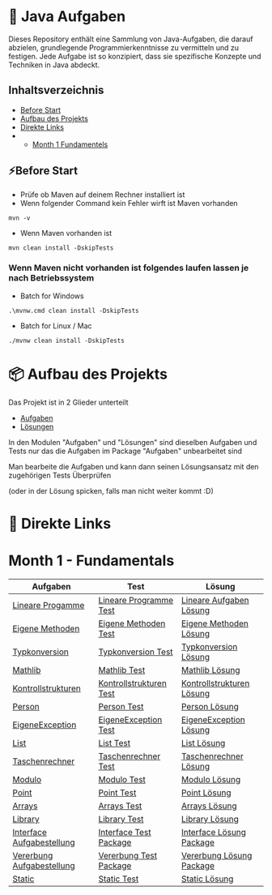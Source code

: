 
# 🚀 Java Aufgaben
Dieses Repository enthält eine Sammlung von Java-Aufgaben, die darauf abzielen, grundlegende Programmierkenntnisse zu vermitteln und zu festigen. Jede Aufgabe ist so konzipiert, dass sie spezifische Konzepte und Techniken in Java abdeckt.

## Inhaltsverzeichnis
- [Before Start](#Before-Start)
- [Aufbau des Projekts](#-Aufbau-des-Projekts)
- [Direkte Links](#-direkte-links)
- - [Month 1 Fundamentels](#month-1---fundamentals)

## ⚡Before Start
* Prüfe ob Maven auf deinem Rechner installiert ist
* Wenn folgender Command kein Fehler wirft ist Maven vorhanden
```shell
mvn -v
```
* Wenn Maven vorhanden ist
```shell
mvn clean install -DskipTests
```
### Wenn Maven nicht vorhanden ist folgendes laufen lassen je nach Betriebssystem
* Batch for Windows
```shell
.\mvnw.cmd clean install -DskipTests
```
* Batch for Linux / Mac
```shell
./mvnw clean install -DskipTests
```

# 📦 Aufbau des Projekts

Das Projekt ist in 2 Glieder unterteilt

* [Aufgaben](Aufgaben)
* [Lösungen](Loesungen)

In den Modulen "Aufgaben" und "Lösungen" sind dieselben Aufgaben und Tests nur das die Aufgaben im Package "Aufgaben" unbearbeitet sind

Man bearbeite die Aufgaben und kann dann seinen Lösungsansatz mit den zugehörigen Tests Überprüfen

(oder in der Lösung spicken, falls man nicht weiter kommt :D)


# 📝 Direkte Links

# Month 1 - Fundamentals
| Aufgaben                                                                                                              | Test                                                                                                                           | Lösung                                                                                                                        |
|-----------------------------------------------------------------------------------------------------------------------|--------------------------------------------------------------------------------------------------------------------------------|-------------------------------------------------------------------------------------------------------------------------------|
| [Lineare Progamme](Aufgaben/src/main/java/de/month_1/fundamentals/day_1/lineareProgramme/LineareProgramme.java)       | [Lineare Programme Test](Aufgaben/src/test/java/de/month_1/fundamentals/day_1/lineareProgramme/LineareProgrammeTest.java)      | [Lineare Aufgaben Lösung](Loesungen/src/main/java/de/month_1/fundamentals/day_1/lineareProgramme/LineareProgramme.java)       |
| [Eigene Methoden](Aufgaben/src/main/java/de/month_1/fundamentals/day_2/eigeneMethoden/EigeneMethoden.java)            | [Eigene Methoden Test](Aufgaben/src/test/java/de/month_1/fundamentals/day_2/eigeneMethoden/EigeneMethodenTest.java)            | [Eigene Methoden Lösung](Loesungen/src/main/java/de/month_1/fundamentals/day_2/eigeneMethoden/EigeneMethoden.java)            |
| [Typkonversion](Aufgaben/src/main/java/de/month_1/fundamentals/day_3/typkonversionen/Typkonversion.java)              | [Typkonversion Test](Aufgaben/src/test/java/de/month_1/fundamentals/day_3/typkonversionen/TypkonversionTest.java)              | [Typkonversion Lösung](Loesungen/src/main/java/de/month_1/fundamentals/day_3/typkonversionen/Typkonversion.java)              |
| [Mathlib](Aufgaben/src/main/java/de/month_1/fundamentals/day_4/mathlib/Mathlib.java)                                  | [Mathlib Test](Aufgaben/src/test/java/de/month_1/fundamentals/day_4/mathlib/MathlibTest.java)                                  | [Mathlib Lösung](Loesungen/src/main/java/de/month_1/fundamentals/day_4/mathlib/Mathlib.java)                                  |
| [Kontrollstrukturen](Aufgaben/src/main/java/de/month_1/fundamentals/day_5/kontrollstrukturen/KontrollStrukturen.java) | [Kontrollstrukturen Test](Aufgaben/src/test/java/de/month_1/fundamentals/day_5/kontrollstrukturen/KontrollStrukturenTest.java) | [Kontrollstrukturen Lösung](Loesungen/src/main/java/de/month_1/fundamentals/day_5/kontrollstrukturen/KontrollStrukturen.java) |
| [Person](Aufgaben/src/main/java/de/month_1/fundamentals/day_6/klassen/Person.java)                                    | [Person Test](Aufgaben/src/test/java/de/month_1/fundamentals/day_6/klassen/PersonTest.java)                                    | [Person Lösung](Loesungen/src/main/java/de/month_1/fundamentals/day_6/klassen/Person.java)                                    |
| [EigeneException](Aufgaben/src/main/java/de/month_1/fundamentals/day_7/fehlerbehandlung/EigeneException.java)         | [EigeneException Test](Aufgaben/src/test/java/de/month_1/fundamentals/day_7/fehlerbehandlung/EigeneExceptionTest.java)         | [EigeneException Lösung](Loesungen/src/main/java/de/month_1/fundamentals/day_7/fehlerbehandlung/EigeneException.java)         |
| [List](Aufgaben/src/main/java/de/month_1/fundamentals/day_8/listaufgaben/ListAufgaben.java)                           | [List Test](Aufgaben/src/test/java/de/month_1/fundamentals/day_8/listaufgaben/ListAufgabenTest.java)                           | [List Lösung](Loesungen/src/main/java/de/month_1/fundamentals/day_8/listaufgaben/ListAufgaben.java)                           |
| [Taschenrechner](Aufgaben/src/main/java/de/month_1/fundamentals/day_9/EinfacherTaschenrechner/Taschenrechner.java)    | [Taschenrechner Test](Aufgaben/src/test/java/de/month_1/fundamentals/day_9/EinfacherTaschenrechner/TaschenrechnerTest.java)    | [Taschenrechner Lösung](Loesungen/src/main/java/de/month_1/fundamentals/day_9/EinfacherTaschenrechner/Taschenrechner.java)    |
| [Modulo](Aufgaben/src/main/java/de/month_1/fundamentals/day_10/modulo/ModMath.java)                                   | [Modulo Test](Aufgaben/src/test/java/de/month_1/fundamentals/day_10/modulo/ModMathTest.java)                                   | [Modulo Lösung](Loesungen/src/main/java/de/month_1/fundamentals/day_10/modulo/ModMath.java)                                   |
| [Point](Aufgaben/src/main/java/de/month_1/fundamentals/day_11/point/Point.java)                                       | [Point Test](Aufgaben/src/test/java/de/month_1/fundamentals/day_11/point/PointTest.java)                                       | [Point Lösung](Loesungen/src/main/java/de/month_1/fundamentals/day_11/point/Point.java)                                       |
| [Arrays](Aufgaben/src/main/java/de/month_1/fundamentals/day_12/arrays/ArrayTasks.java)                                | [Arrays Test](Aufgaben/src/test/java/de/month_1/fundamentals/day_12/arrays/ArrayTasksTest.java)                                | [Arrays Lösung](Loesungen/src/main/java/de/month_1/fundamentals/day_12/arrays/ArrayTasks.java)                                |
| [Library](Aufgaben/src/main/java/de/month_1/fundamentals/day_13/librarys/LibraryTasks.java)                           | [Library Test](Aufgaben/src/test/java/de/month_1/fundamentals/day_13/librarys/LibraryTasksTest.java)                           | [Library Lösung](Loesungen/src/main/java/de/month_1/fundamentals/day_13/librarys/LibraryTasks.java)                           |
| [Interface Aufgabestellung](Aufgaben/src/main/java/de/month_1/fundamentals/day_14/interfaces/ReadMe.md)               | [Interface Test Package](Aufgaben/src/test/java/de/month_1/fundamentals/day_14/interfaces)                                     | [Interface Lösung Package](Loesungen/src/main/java/de/month_1/fundamentals/day_14/interfaces)                                 |
| [Vererbung Aufgabestellung](Aufgaben/src/main/java/de/month_1/fundamentals/day_15/vererbung/Aufgabenstellung.md)      | [Vererbung Test Package](Aufgaben/src/test/java/de/month_1/fundamentals/day_15/vererbung)                                      | [Vererbung Lösung Package](Loesungen/src/main/java/de/month_1/fundamentals/day_15/vererbung)                                  |
| [Static](Aufgaben/src/main/java/de/month_1/fundamentals/day_16/staticDemo/StaticDemo.java)                            | [Static Test](Aufgaben/src/test/java/de/month_1/fundamentals/day_16/staticDemo/StaticDemoTest.java)                            | [Static Lösung](Loesungen/src/main/java/de/month_1/fundamentals/day_16/staticDemo/StaticDemo.java)                            |

